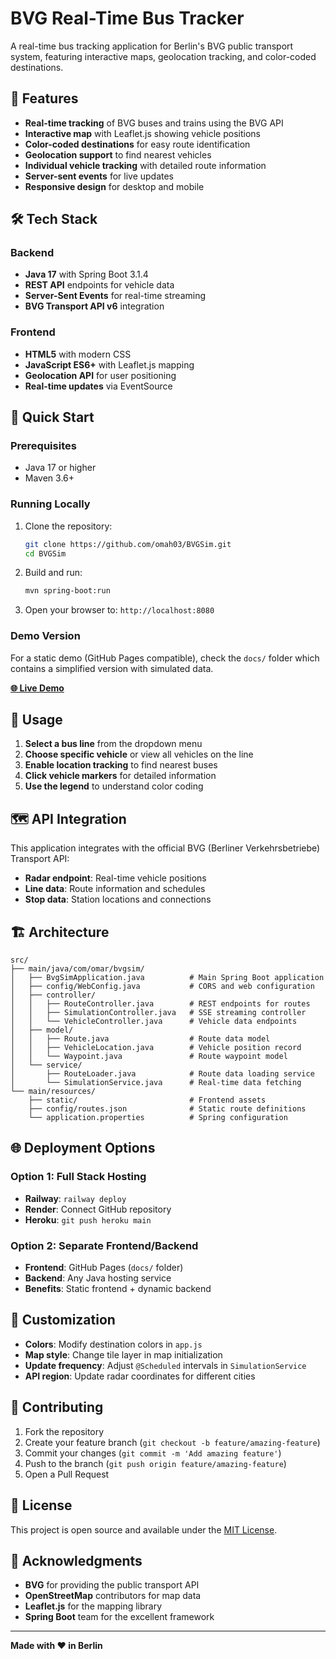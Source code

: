 # BVG Real-Time Bus Tracker

A real-time bus tracking application for Berlin's BVG public transport system, featuring interactive maps, geolocation tracking, and color-coded destinations.

## 🚌 Features

- **Real-time tracking** of BVG buses and trains using the BVG API
- **Interactive map** with Leaflet.js showing vehicle positions
- **Color-coded destinations** for easy route identification
- **Geolocation support** to find nearest vehicles
- **Individual vehicle tracking** with detailed route information
- **Server-sent events** for live updates
- **Responsive design** for desktop and mobile

## 🛠️ Tech Stack

### Backend
- **Java 17** with Spring Boot 3.1.4
- **REST API** endpoints for vehicle data
- **Server-Sent Events** for real-time streaming
- **BVG Transport API v6** integration

### Frontend
- **HTML5** with modern CSS
- **JavaScript ES6+** with Leaflet.js mapping
- **Geolocation API** for user positioning
- **Real-time updates** via EventSource

## 🚀 Quick Start

### Prerequisites
- Java 17 or higher
- Maven 3.6+

### Running Locally

1. Clone the repository:
   ```bash
   git clone https://github.com/omah03/BVGSim.git
   cd BVGSim
   ```

2. Build and run:
   ```bash
   mvn spring-boot:run
   ```

3. Open your browser to: `http://localhost:8080`

### Demo Version

For a static demo (GitHub Pages compatible), check the `docs/` folder which contains a simplified version with simulated data.

**[🌐 Live Demo](https://omah03.github.io/BVGSim/)**

## 📱 Usage

1. **Select a bus line** from the dropdown menu
2. **Choose specific vehicle** or view all vehicles on the line
3. **Enable location tracking** to find nearest buses
4. **Click vehicle markers** for detailed information
5. **Use the legend** to understand color coding

## 🗺️ API Integration

This application integrates with the official BVG (Berliner Verkehrsbetriebe) Transport API:
- **Radar endpoint**: Real-time vehicle positions
- **Line data**: Route information and schedules
- **Stop data**: Station locations and connections

## 🏗️ Architecture

```
src/
├── main/java/com/omar/bvgsim/
│   ├── BvgSimApplication.java          # Main Spring Boot application
│   ├── config/WebConfig.java           # CORS and web configuration
│   ├── controller/
│   │   ├── RouteController.java        # REST endpoints for routes
│   │   ├── SimulationController.java   # SSE streaming controller
│   │   └── VehicleController.java      # Vehicle data endpoints
│   ├── model/
│   │   ├── Route.java                  # Route data model
│   │   ├── VehicleLocation.java        # Vehicle position record
│   │   └── Waypoint.java               # Route waypoint model
│   └── service/
│       ├── RouteLoader.java            # Route data loading service
│       └── SimulationService.java      # Real-time data fetching
└── main/resources/
    ├── static/                         # Frontend assets
    ├── config/routes.json              # Static route definitions
    └── application.properties          # Spring configuration
```

## 🌐 Deployment Options

### Option 1: Full Stack Hosting
- **Railway**: `railway deploy`
- **Render**: Connect GitHub repository
- **Heroku**: `git push heroku main`

### Option 2: Separate Frontend/Backend
- **Frontend**: GitHub Pages (`docs/` folder)
- **Backend**: Any Java hosting service
- **Benefits**: Static frontend + dynamic backend

## 🎨 Customization

- **Colors**: Modify destination colors in `app.js`
- **Map style**: Change tile layer in map initialization
- **Update frequency**: Adjust `@Scheduled` intervals in `SimulationService`
- **API region**: Update radar coordinates for different cities

## 🤝 Contributing

1. Fork the repository
2. Create your feature branch (`git checkout -b feature/amazing-feature`)
3. Commit your changes (`git commit -m 'Add amazing feature'`)
4. Push to the branch (`git push origin feature/amazing-feature`)
5. Open a Pull Request

## 📝 License

This project is open source and available under the [MIT License](LICENSE).

## 🙏 Acknowledgments

- **BVG** for providing the public transport API
- **OpenStreetMap** contributors for map data
- **Leaflet.js** for the mapping library
- **Spring Boot** team for the excellent framework

---

**Made with ❤️ in Berlin**

